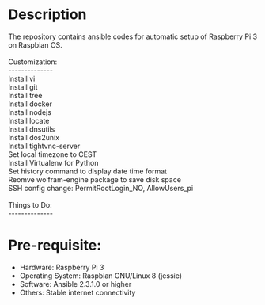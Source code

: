 # Description
The repository contains ansible codes for automatic setup of Raspberry Pi 3 on Raspbian OS. <br />
<br />Customization: <br />
--------------<br />
Install vi <br />
Install git <br />
Install tree <br />
Install docker <br />
Install nodejs <br />
Install locate <br />
Install dnsutils <br />
Install dos2unix <br />
Install tightvnc-server <br />
Set local timezone to CEST <br />
Install Virtualenv for Python <br />
Set history command to display date time format <br />
Reomve wolfram-engine package to save disk space <br />
SSH config change: PermitRootLogin_NO, AllowUsers_pi <br />
<br />Things to Do: <br />
--------------<br />

# Pre-requisite:
- Hardware: Raspberry Pi 3
- Operating System: Raspbian GNU/Linux 8 (jessie)
- Software: Ansible 2.3.1.0 or higher
- Others: Stable internet connectivity
